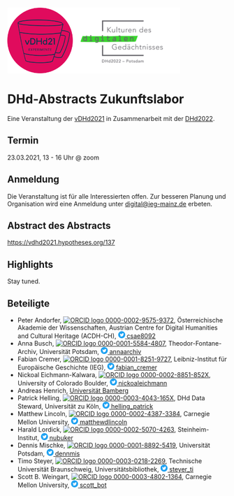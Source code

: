 <img src="./files/vDHd2021_klein_transparent.png" height="150"><img src="./files/Logo2022.png" height="150">

# DHd-Abstracts Zukunftslabor
Eine Veranstaltung der [vDHd2021](https://vdhd2021.hypotheses.org/) in Zusammenarbeit mit der [DHd2022](https://www.dhd2022.de/).

## Termin
23.03.2021, 13 - 16 Uhr @ zoom

## Anmeldung
Die Veranstaltung ist für alle Interessierten offen. Zur besseren Planung und Organisation wird eine Anmeldung unter digital@ieg-mainz.de erbeten.

## Abstract des Abstracts
https://vdhd2021.hypotheses.org/137

## Highlights
Stay tuned.

## Beteiligte
* Peter Andorfer, <a href="https://orcid.org/0000-0002-9575-9372"><img alt="ORCID logo" src="https://orcid.org/sites/default/files/images/orcid_16x16.png" style="height:16px; width:16px"> 0000-0002-9575-9372</a>, Österreichische Akademie der Wissenschaften, Austrian Centre for Digital Humanities and Cultural Heritage (ACDH-CH), <a href="https://twitter.com/csae8092"><img alt="Twitter logo" src="https://github.com/ieg-dhr/vdhd-abstracts-labor/blob/main/files/Twitter_Social_Icon_Circle_Color.png" height="16px" width="16px"> csae8092</a>
* Anna Busch, <a href="https://orcid.org/0000-0001-5584-4807"><img alt="ORCID logo" src="https://orcid.org/sites/default/files/images/orcid_16x16.png" style="height:16px; width:16px"> 0000-0001-5584-4807</a>, Theodor-Fontane-Archiv, Universität Potsdam, <a href="https://twitter.com/annaarchiv"><img alt="Twitter logo" src="https://github.com/ieg-dhr/vdhd-abstracts-labor/blob/main/files/Twitter_Social_Icon_Circle_Color.png" height="16px" width="16px"> annaarchiv</a>
* Fabian Cremer, <a href="https://orcid.org/0000-0001-8251-9727"><img alt="ORCID logo" src="https://orcid.org/sites/default/files/images/orcid_16x16.png" style="height:16px; width:16px"> 0000-0001-8251-9727</a>, Leibniz-Institut für Europäische Geschichte (IEG), <a href="https://twitter.com/fabian_cremer"><img alt="Twitter logo" src="https://github.com/ieg-dhr/vdhd-abstracts-labor/blob/main/files/Twitter_Social_Icon_Circle_Color.png" height="16px" width="16px"> fabian_cremer</a>
* Nickoal Eichmann-Kalwara, <a href="https://orcid.org/0000-0002-8851-852X"><img alt="ORCID logo" src="https://orcid.org/sites/default/files/images/orcid_16x16.png" style="height:16px; width:16px"> 0000-0002-8851-852X</a>, University of Colorado Boulder, <a href="https://twitter.com/nickoaleichmann"><img alt="Twitter logo" src="https://github.com/ieg-dhr/vdhd-abstracts-labor/blob/main/files/Twitter_Social_Icon_Circle_Color.png" height="16px" width="16px"> nickoaleichmann</a>
* Andreas Henrich, [Universität Bamberg](https://www.uni-bamberg.de/minf/team/henrich/)
* Patrick Helling, <a href="https://orcid.org/0000-0003-4043-165X"><img alt="ORCID logo" src="https://orcid.org/sites/default/files/images/orcid_16x16.png" style="height:16px; width:16px"> 0000-0003-4043-165X</a>, DHd Data Steward, Universität zu Köln, <a href="https://twitter.com/helling_patrick"><img alt="Twitter logo" src="https://github.com/ieg-dhr/vdhd-abstracts-labor/blob/main/files/Twitter_Social_Icon_Circle_Color.png" height="16px" width="16px"> helling_patrick</a>
* Matthew Lincoln, <a href="https://orcid.org/0000-0002-4387-3384"><img alt="ORCID logo" src="https://orcid.org/sites/default/files/images/orcid_16x16.png" style="height:16px; width:16px"> 0000-0002-4387-3384</a>, Carnegie Mellon University, <a href="https://twitter.com/matthewdlincoln"><img alt="Twitter logo" src="https://github.com/ieg-dhr/vdhd-abstracts-labor/blob/main/files/Twitter_Social_Icon_Circle_Color.png" height="16px" width="16px"> matthewdlincoln</a>
* Harald Lordick, <a href="https://orcid.org/0000-0002-5070-4263"><img alt="ORCID logo" src="https://orcid.org/sites/default/files/images/orcid_16x16.png" style="height:16px; width:16px"> 0000-0002-5070-4263</a>, Steinheim-Institut, <a href="https://twitter.com/nubuker"><img alt="Twitter logo" src="https://github.com/ieg-dhr/vdhd-abstracts-labor/blob/main/files/Twitter_Social_Icon_Circle_Color.png" height="16px" width="16px"> nubuker</a>
* Dennis Mischke, <a href="https://orcid.org/0000-0001-8892-5419"><img alt="ORCID logo" src="https://orcid.org/sites/default/files/images/orcid_16x16.png" style="height:16px; width:16px"> 0000-0001-8892-5419</a>, Universität Potsdam, <a href="https://twitter.com/dennmis"><img alt="Twitter logo" src="https://github.com/ieg-dhr/vdhd-abstracts-labor/blob/main/files/Twitter_Social_Icon_Circle_Color.png" height="16px" width="16px"> dennmis</a>
* Timo Steyer, <a href="https://orcid.org/0000-0003-0218-2269"><img alt="ORCID logo" src="https://orcid.org/sites/default/files/images/orcid_16x16.png" style="height:16px; width:16px"> 0000-0003-0218-2269</a>, Technische Universität Braunschweig, Universitätsbibliothek, <a href="https://twitter.com/steyer_ti"><img alt="Twitter logo" src="https://github.com/ieg-dhr/vdhd-abstracts-labor/blob/main/files/Twitter_Social_Icon_Circle_Color.png" height="16px" width="16px"> steyer_ti</a>
* Scott B. Weingart, <a href="https://orcid.org/0000-0003-4802-1364"><img alt="ORCID logo" src="https://orcid.org/sites/default/files/images/orcid_16x16.png" style="height:16px; width:16px"> 0000-0003-4802-1364</a>, Carnegie Mellon University, <a href="https://twitter.com/scott_bot"><img alt="Twitter logo" src="https://github.com/ieg-dhr/vdhd-abstracts-labor/blob/main/files/Twitter_Social_Icon_Circle_Color.png" height="16px" width="16px"> scott_bot</a>
